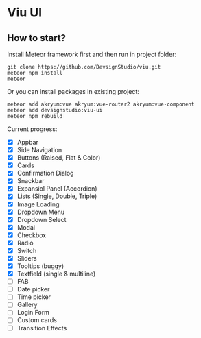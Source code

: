 # Viu UI

## How to start?

Install Meteor framework first and then run in project folder:

```
git clone https://github.com/DevsignStudio/viu.git
meteor npm install
meteor
```

Or you can install packages in existing project:

```
meteor add akryum:vue akryum:vue-router2 akryum:vue-component
meteor add devsignstudio:viu-ui
meteor npm rebuild
```

Current progress:

- [x] Appbar
- [x] Side Navigation
- [x] Buttons (Raised, Flat & Color)
- [x] Cards
- [x] Confirmation Dialog
- [x] Snackbar
- [x] Expansiol Panel (Accordion)
- [x] Lists (Single, Double, Triple)
- [x] Image Loading
- [x] Dropdown Menu
- [x] Dropdown Select
- [x] Modal
- [x] Checkbox
- [x] Radio
- [x] Switch
- [x] Sliders
- [x] Tooltips (buggy)
- [X] Textfield (single & multiline)
- [ ] FAB
- [ ] Date picker
- [ ] Time picker
- [ ] Gallery
- [ ] Login Form
- [ ] Custom cards
- [ ] Transition Effects
